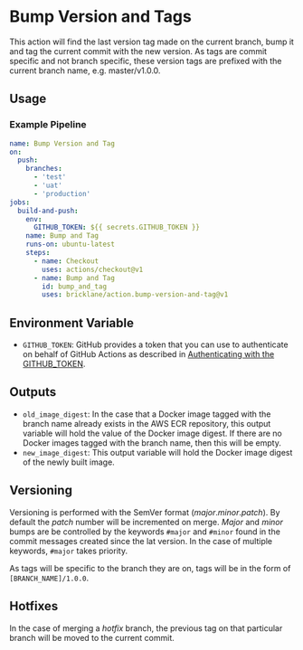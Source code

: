 # Bump Version and Tags

This action will find the last version tag made on the current branch, bump it and tag the current commit with the new version. As tags are commit specific and not branch specific, these version tags are prefixed with the current branch name, e.g. master/v1.0.0.

## Usage

### Example Pipeline

```yaml
name: Bump Version and Tag
on:
  push:
    branches:
      - 'test'
      - 'uat'
      - 'production'
jobs:
  build-and-push:
    env:
      GITHUB_TOKEN: ${{ secrets.GITHUB_TOKEN }}
    name: Bump and Tag
    runs-on: ubuntu-latest
    steps:
      - name: Checkout
        uses: actions/checkout@v1
      - name: Bump and Tag
        id: bump_and_tag
        uses: bricklane/action.bump-version-and-tag@v1
```

## Environment Variable

- `GITHUB_TOKEN`: GitHub provides a token that you can use to authenticate on behalf of GitHub Actions as described in [Authenticating with the GITHUB_TOKEN](https://help.github.com/en/actions/automating-your-workflow-with-github-actions/creating-and-using-encrypted-secrets).

## Outputs

- `old_image_digest`: In the case that a Docker image tagged with the branch name already exists in the AWS ECR repository, this output variable will hold the value of the Docker image digest. If there are no Docker images tagged with the branch name, then this will be empty.
- `new_image_digest`: This output variable will hold the Docker image digest of the newly built image.

## Versioning

Versioning is performed with the SemVer format (_major_._minor_._patch_). By default the _patch_ number will be incremented on merge. _Major_ and _minor_ bumps are be controlled by the keywords `#major` and `#minor` found in the commit messages created since the lat version. In the case of multiple keywords, `#major` takes priority.

As tags will be specific to the branch they are on, tags will be in the form of `[BRANCH_NAME]/1.0.0`.

## Hotfixes

In the case of merging a _hotfix_ branch, the previous tag on that particular branch will be moved to the current commit.
